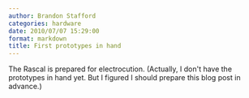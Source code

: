 ```yaml
---
author: Brandon Stafford
categories: hardware
date: 2010/07/07 15:29:00
format: markdown
title: First prototypes in hand
---
```


The Rascal is prepared for electrocution. (Actually, I don't have the prototypes in hand yet. But I figured I should prepare this blog post in advance.)

